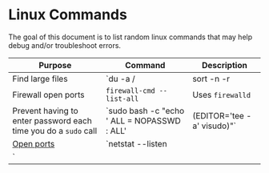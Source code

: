 # Linux Commands

The goal of this document is to list random linux commands that may help debug and/or troubleshoot errors.

Purpose | Command | Description
------ | ------ | ------
Find large files | `du -a / | sort -n -r | head -n 20` | Finds largest 20 files/directories
Firewall open ports | `firewall-cmd --list-all` | Uses `firewalld`
Prevent having to enter password each time you do a `sudo` call | `sudo bash -c "echo '<username> ALL = NOPASSWD : ALL' | (EDITOR='tee -a' visudo)"` |
[Open ports](http://www.cyberciti.biz/faq/how-do-i-find-out-what-ports-are-listeningopen-on-my-linuxfreebsd-server/) | `netstat --listen
` |
